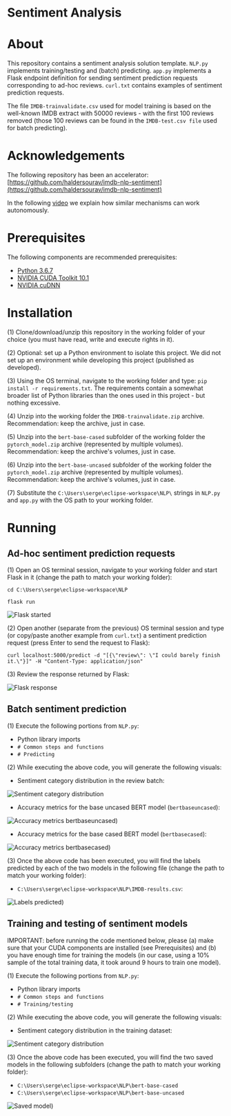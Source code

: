 # Sentiment Analysis
# About

This repository contains a sentiment analysis solution template. `NLP.py` implements training/testing and (batch) predicting. `app.py` implements a Flask endpoint definition for sending sentiment prediction requests corresponding to ad-hoc reviews. `curl.txt` contains examples of sentiment prediction requests.

The file `IMDB-trainvalidate.csv` used for model training is based on the well-known IMDB extract with 50000 reviews - with the first 100 reviews removed (those 100 reviews can be found in the `IMDB-test.csv file` used for batch predicting).

# Acknowledgements

The following repository has been an accelerator: [https://github.com/haldersourav/imdb-nlp-sentiment](https://github.com/haldersourav/imdb-nlp-sentiment)

In the following [video](https://youtu.be/-gyvCTBHh-0?t=1563) we explain how similar mechanisms can work autonomously. 

# Prerequisites

The following components are recommended prerequisites:

- [Python 3.6.7](https://www.python.org/downloads/release/python-367/)
- [NVIDIA CUDA Toolkit 10.1](https://developer.nvidia.com/cuda-10.1-download-archive-base)
- [NVIDIA cuDNN](https://developer.nvidia.com/cudnn)

# Installation

(1) Clone/download/unzip this repository in the working folder of your choice (you must have read, write and execute rights in it).

(2) Optional: set up a Python environment to isolate this project. We did not set up an environment while developing this project (published as developed).

(3) Using the OS terminal, navigate to the working folder and type: `pip install -r requirements.txt`. The requirements contain a somewhat broader list of Python libraries than the ones used in this project - but nothing excessive.

(4) Unzip into the working folder the `IMDB-trainvalidate.zip` archive. Recommendation: keep the archive, just in case.

(5) Unzip into the `bert-base-cased` subfolder of the working folder the `pytorch_model.zip` archive (represented by multiple volumes). Recommendation: keep the archive's volumes, just in case.

(6) Unzip into the `bert-base-uncased` subfolder of the working folder the `pytorch_model.zip` archive (represented by multiple volumes). Recommendation: keep the archive's volumes, just in case.

(7) Substitute the `C:\Users\serge\eclipse-workspace\NLP\` strings in `NLP.py` and `app.py` with the OS path to your working folder.

# Running
## Ad-hoc sentiment prediction requests

(1) Open an OS terminal session, navigate to your working folder and start Flask in it (change the path to match your working folder):

 `cd C:\Users\serge\eclipse-workspace\NLP`
 
 `flask run`
 
 ![Flask started](Ad-Hoc_Screenshot_1.png)
 
 (2) Open another (separate from the previous) OS terminal session and type (or copy/paste another example from `curl.txt`) a sentiment prediction request (press Enter to send the request to Flask):
 
 `curl localhost:5000/predict -d "[{\"review\": \"I could barely finish it.\"}]" -H "Content-Type: application/json"` 

(3) Review the response returned by Flask:

![Flask response](Ad-Hoc_Screenshot_2.png)

## Batch sentiment prediction

(1) Execute the following portions from `NLP.py`:

- Python library imports
- `# Common steps and functions`
- `# Predicting`

(2) While executing the above code, you will generate the following visuals:

- Sentiment category distribution in the review batch:

![Sentiment category distribution](Predict_Figure_1.png)

- Accuracy metrics for the base uncased BERT model (`bertbaseuncased`):

![Accuracy metrics bertbaseuncased)](Predict_Figure_2.png)

- Accuracy metrics for the base cased BERT model (`bertbasecased`):

![Accuracy metrics bertbasecased)](Predict_Figure_3.png)

(3) Once the above code has been executed, you will find the labels predicted by each of the two models in the following file (change the path to match your working folder):

- `C:\Users\serge\eclipse-workspace\NLP\IMDB-results.csv`:

![Labels predicted)](Predict_Screenshot_1.png)

## Training and testing of sentiment models

IMPORTANT: before running the code mentioned below, please (a) make sure that your CUDA components are installed (see Prerequisites) and (b) you have enough time for training the models (in our case, using a 10% sample of the total training data, it took around 9 hours to train one model).

(1) Execute the following portions from `NLP.py`:

- Python library imports
- `# Common steps and functions`
- `# Training/testing`

(2) While executing the above code, you will generate the following visuals:

- Sentiment category distribution in the training dataset:

![Sentiment category distribution](Train_Figure_1.png)

(3) Once the above code has been executed, you will find the two saved models in the following subfolders (change the path to match your working folder):

- `C:\Users\serge\eclipse-workspace\NLP\bert-base-cased`
- `C:\Users\serge\eclipse-workspace\NLP\bert-base-uncased`

![Saved model)](Train_Screenshot_1.png)
